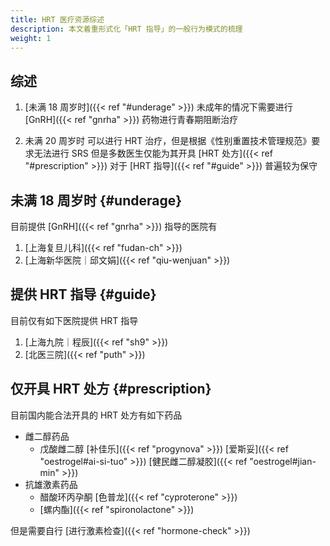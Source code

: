 ```yaml
---
title: HRT 医疗资源综述
description: 本文着重形式化「HRT 指导」的一般行为模式的梳理
weight: 1
---
```


## 综述

1. [未满 18 周岁时]({{< ref "#underage" >}})
   未成年的情况下需要进行 [GnRH]({{< ref "gnrha" >}}) 药物进行青春期阻断治疗

1. 未满 20 周岁时
   可以进行 HRT 治疗，但是根据《性别重置技术管理规范》要求无法进行 SRS
   但是多数医生仅能为其开具 [HRT 处方]({{< ref "#prescription" >}}) 对于 [HRT 指导]({{< ref "#guide" >}}) 普遍较为保守

## 未满 18 周岁时 {#underage}

目前提供 [GnRH]({{< ref "gnrha" >}}) 指导的医院有

1. [上海复旦儿科]({{< ref "fudan-ch" >}})
1. [上海新华医院｜邱文娟]({{< ref "qiu-wenjuan" >}})

## 提供 HRT 指导 {#guide}

目前仅有如下医院提供 HRT 指导

1. [上海九院｜程辰]({{< ref "sh9" >}})
1. [北医三院]({{< ref "puth" >}})

## 仅开具 HRT 处方 {#prescription}

目前国内能合法开具的 HRT 处方有如下药品

- 雌二醇药品
  - 戊酸雌二醇
    [补佳乐]({{< ref "progynova" >}})
    [爱斯妥]({{< ref "oestrogel#ai-si-tuo" >}})
    [健民雌二醇凝胶]({{< ref "oestrogel#jian-min" >}})
- 抗雄激素药品
  - 醋酸环丙孕酮
    [色普龙]({{< ref "cyproterone" >}})
  - [螺内酯]({{< ref "spironolactone" >}})

但是需要自行 [进行激素检查]({{< ref "hormone-check" >}})
